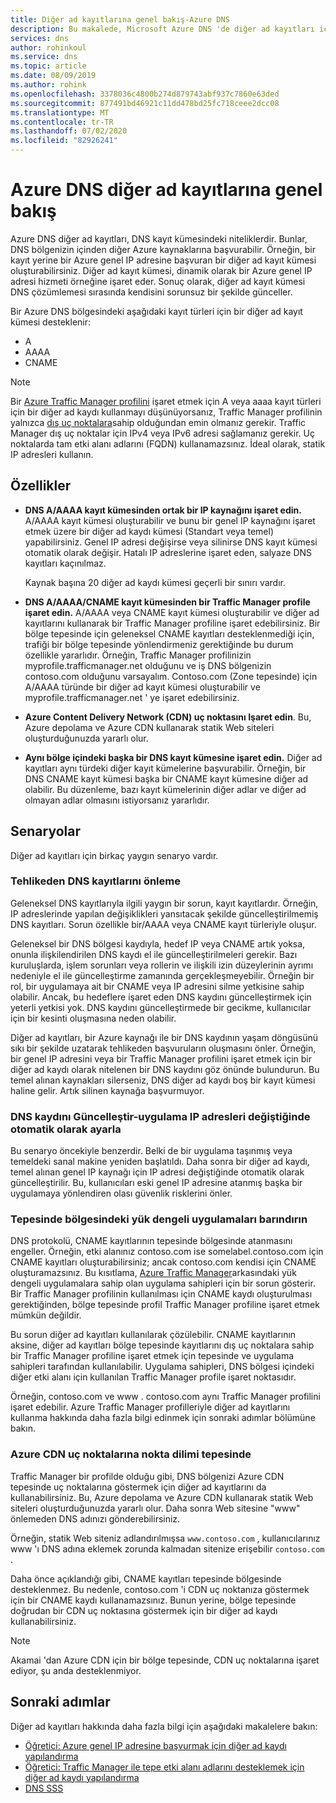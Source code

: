```yaml
---
title: Diğer ad kayıtlarına genel bakış-Azure DNS
description: Bu makalede, Microsoft Azure DNS 'de diğer ad kayıtları için destek hakkında bilgi edinin.
services: dns
author: rohinkoul
ms.service: dns
ms.topic: article
ms.date: 08/09/2019
ms.author: rohink
ms.openlocfilehash: 3378036c4800b274d879743abf937c7860e63ded
ms.sourcegitcommit: 877491bd46921c11dd478bd25fc718ceee2dcc08
ms.translationtype: MT
ms.contentlocale: tr-TR
ms.lasthandoff: 07/02/2020
ms.locfileid: "82926241"
---
```

# <a name="azure-dns-alias-records-overview"></a>Azure DNS diğer ad kayıtlarına genel bakış

Azure DNS diğer ad kayıtları, DNS kayıt kümesindeki niteliklerdir. Bunlar, DNS bölgenizin içinden diğer Azure kaynaklarına başvurabilir. Örneğin, bir kayıt yerine bir Azure genel IP adresine başvuran bir diğer ad kayıt kümesi oluşturabilirsiniz. Diğer ad kayıt kümesi, dinamik olarak bir Azure genel IP adresi hizmeti örneğine işaret eder. Sonuç olarak, diğer ad kayıt kümesi DNS çözümlemesi sırasında kendisini sorunsuz bir şekilde günceller.

Bir Azure DNS bölgesindeki aşağıdaki kayıt türleri için bir diğer ad kayıt kümesi desteklenir: 

- A
- AAAA
- CNAME

> [!NOTE]
> Bir [Azure Traffic Manager profilini](../traffic-manager/quickstart-create-traffic-manager-profile.md) işaret etmek için A veya aaaa kayıt türleri için bir diğer ad kaydı kullanmayı düşünüyorsanız, Traffic Manager profilinin yalnızca [dış uç noktalara](../traffic-manager/traffic-manager-endpoint-types.md#external-endpoints)sahip olduğundan emin olmanız gerekir. Traffic Manager dış uç noktalar için IPv4 veya IPv6 adresi sağlamanız gerekir. Uç noktalarda tam etki alanı adlarını (FQDN) kullanamazsınız. İdeal olarak, statik IP adresleri kullanın.

## <a name="capabilities"></a>Özellikler

- **DNS A/AAAA kayıt kümesinden ortak bir IP kaynağını işaret edin.** A/AAAA kayıt kümesi oluşturabilir ve bunu bir genel IP kaynağını işaret etmek üzere bir diğer ad kaydı kümesi (Standart veya temel) yapabilirsiniz. Genel IP adresi değişirse veya silinirse DNS kayıt kümesi otomatik olarak değişir. Hatalı IP adreslerine işaret eden, salyaze DNS kayıtları kaçınılmaz.

   Kaynak başına 20 diğer ad kaydı kümesi geçerli bir sınırı vardır.

- **DNS A/AAAA/CNAME kayıt kümesinden bir Traffic Manager profile işaret edin.** A/AAAA veya CNAME kayıt kümesi oluşturabilir ve diğer ad kayıtlarını kullanarak bir Traffic Manager profiline işaret edebilirsiniz. Bir bölge tepesinde için geleneksel CNAME kayıtları desteklenmediği için, trafiği bir bölge tepesinde yönlendirmeniz gerektiğinde bu durum özellikle yararlıdır. Örneğin, Traffic Manager profilinizin myprofile.trafficmanager.net olduğunu ve iş DNS bölgenizin contoso.com olduğunu varsayalım. Contoso.com (Zone tepesinde) için A/AAAA türünde bir diğer ad kayıt kümesi oluşturabilir ve myprofile.trafficmanager.net ' ye işaret edebilirsiniz.
- **Azure Content Delivery Network (CDN) uç noktasını Işaret edin**. Bu, Azure depolama ve Azure CDN kullanarak statik Web siteleri oluşturduğunuzda yararlı olur.
- **Aynı bölge içindeki başka bir DNS kayıt kümesine işaret edin.** Diğer ad kayıtları aynı türdeki diğer kayıt kümelerine başvurabilir. Örneğin, bir DNS CNAME kayıt kümesi başka bir CNAME kayıt kümesine diğer ad olabilir. Bu düzenleme, bazı kayıt kümelerinin diğer adlar ve diğer ad olmayan adlar olmasını istiyorsanız yararlıdır.

## <a name="scenarios"></a>Senaryolar

Diğer ad kayıtları için birkaç yaygın senaryo vardır.

### <a name="prevent-dangling-dns-records"></a>Tehlikeden DNS kayıtlarını önleme

Geleneksel DNS kayıtlarıyla ilgili yaygın bir sorun, kayıt kayıtlardır. Örneğin, IP adreslerinde yapılan değişiklikleri yansıtacak şekilde güncelleştirilmemiş DNS kayıtları. Sorun özellikle bir/AAAA veya CNAME kayıt türleriyle oluşur.

Geleneksel bir DNS bölgesi kaydıyla, hedef IP veya CNAME artık yoksa, onunla ilişkilendirilen DNS kaydı el ile güncelleştirilmeleri gerekir. Bazı kuruluşlarda, işlem sorunları veya rollerin ve ilişkili izin düzeylerinin ayrımı nedeniyle el ile güncelleştirme zamanında gerçekleşmeyebilir. Örneğin bir rol, bir uygulamaya ait bir CNAME veya IP adresini silme yetkisine sahip olabilir. Ancak, bu hedeflere işaret eden DNS kaydını güncelleştirmek için yeterli yetkisi yok. DNS kaydını güncelleştirmede bir gecikme, kullanıcılar için bir kesinti oluşmasına neden olabilir.

Diğer ad kayıtları, bir Azure kaynağı ile bir DNS kaydının yaşam döngüsünü sıkı bir şekilde uzatarak tehlikeden başvuruların oluşmasını önler. Örneğin, bir genel IP adresini veya bir Traffic Manager profilini işaret etmek için bir diğer ad kaydı olarak nitelenen bir DNS kaydını göz önünde bulundurun. Bu temel alınan kaynakları silerseniz, DNS diğer ad kaydı boş bir kayıt kümesi haline gelir. Artık silinen kaynağa başvurmuyor.

### <a name="update-dns-record-set-automatically-when-application-ip-addresses-change"></a>DNS kaydını Güncelleştir-uygulama IP adresleri değiştiğinde otomatik olarak ayarla

Bu senaryo öncekiyle benzerdir. Belki de bir uygulama taşınmış veya temeldeki sanal makine yeniden başlatıldı. Daha sonra bir diğer ad kaydı, temel alınan genel IP kaynağı için IP adresi değiştiğinde otomatik olarak güncelleştirilir. Bu, kullanıcıları eski genel IP adresine atanmış başka bir uygulamaya yönlendiren olası güvenlik risklerini önler.

### <a name="host-load-balanced-applications-at-the-zone-apex"></a>Tepesinde bölgesindeki yük dengeli uygulamaları barındırın

DNS protokolü, CNAME kayıtlarının tepesinde bölgesinde atanmasını engeller. Örneğin, etki alanınız contoso.com ise somelabel.contoso.com için CNAME kayıtları oluşturabilirsiniz; ancak contoso.com kendisi için CNAME oluşturamazsınız.
Bu kısıtlama, [Azure Traffic Manager](../traffic-manager/traffic-manager-overview.md)arkasındaki yük dengeli uygulamalara sahip olan uygulama sahipleri için bir sorun gösterir. Bir Traffic Manager profilinin kullanılması için CNAME kaydı oluşturulması gerektiğinden, bölge tepesinde profil Traffic Manager profiline işaret etmek mümkün değildir.

Bu sorun diğer ad kayıtları kullanılarak çözülebilir. CNAME kayıtlarının aksine, diğer ad kayıtları bölge tepesinde kayıtlarını dış uç noktalara sahip bir Traffic Manager profiline işaret etmek için tepesinde ve uygulama sahipleri tarafından kullanılabilir. Uygulama sahipleri, DNS bölgesi içindeki diğer etki alanı için kullanılan Traffic Manager profile işaret noktasıdır.

Örneğin, contoso.com ve www \. contoso.com aynı Traffic Manager profilini işaret edebilir. Azure Traffic Manager profilleriyle diğer ad kayıtlarını kullanma hakkında daha fazla bilgi edinmek için sonraki adımlar bölümüne bakın.

### <a name="point-zone-apex-to-azure-cdn-endpoints"></a>Azure CDN uç noktalarına nokta dilimi tepesinde

Traffic Manager bir profilde olduğu gibi, DNS bölgenizi Azure CDN tepesinde uç noktalarına göstermek için diğer ad kayıtlarını da kullanabilirsiniz. Bu, Azure depolama ve Azure CDN kullanarak statik Web siteleri oluşturduğunuzda yararlı olur. Daha sonra Web sitesine "www" önlemeden DNS adınızı gönderebilirsiniz.

Örneğin, statik Web siteniz adlandırılmışsa `www.contoso.com` , kullanıcılarınız www 'ı DNS adına eklemek zorunda kalmadan sitenize erişebilir `contoso.com` .

Daha önce açıklandığı gibi, CNAME kayıtları tepesinde bölgesinde desteklenmez. Bu nedenle, contoso.com 'i CDN uç noktanıza göstermek için bir CNAME kaydı kullanamazsınız. Bunun yerine, bölge tepesinde doğrudan bir CDN uç noktasına göstermek için bir diğer ad kaydı kullanabilirsiniz.

> [!NOTE]
> Akamai 'dan Azure CDN için bir bölge tepesinde, CDN uç noktalarına işaret ediyor, şu anda desteklenmiyor.

## <a name="next-steps"></a>Sonraki adımlar

Diğer ad kayıtları hakkında daha fazla bilgi için aşağıdaki makalelere bakın:

- [Öğretici: Azure genel IP adresine başvurmak için diğer ad kaydı yapılandırma](tutorial-alias-pip.md)
- [Öğretici: Traffic Manager ile tepe etki alanı adlarını desteklemek için diğer ad kaydı yapılandırma](tutorial-alias-tm.md)
- [DNS SSS](https://docs.microsoft.com/azure/dns/dns-faq#alias-records)
